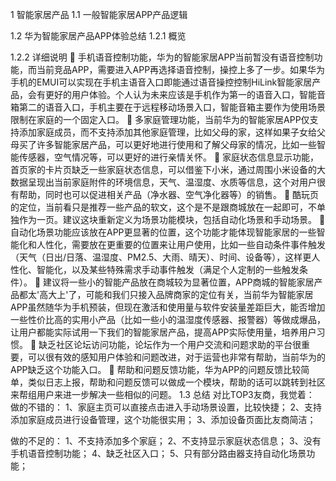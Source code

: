 1	智能家居产品
1.1	一般智能家居APP产品逻辑
 

1.2	华为智能家居产品APP体验总结
1.2.1	概览
 
1.2.2	详细说明
	手机语音控制功能，华为的智能家居APP当前暂没有语音控制功能，而当前竞品APP，需要进入APP再选择语音控制，操控上多了一步。如果华为手机的EMUI可以实现在手机主语音入口即能通过语音操控控制HiLink智能家居产品，会有更好的用户体验。个人认为未来应该是手机作为第一的语音入口，智能音箱第二的语音入口，手机主要在于远程移动场景入口，智能音箱主要作为使用场景限制在家庭的一个固定入口。
	多家庭管理功能，当前华为的智能家居APP仅支持添加家庭成员，而不支持添加其他家庭管理，比如父母的家，这样如果子女给父母买了许多智能家居产品，可以更好地进行使用和了解父母家的情况，比如一些智能传感器，空气情况等，可以更好的进行亲情关怀。
	家庭状态信息显示功能，首页家的卡片页缺乏一些家庭状态信息，可以借鉴下小米，通过周围小米设备的大数据呈现出当前家庭附件的环境信息，天气、温湿度、水质等信息，这个对用户很有帮助，同时也可以促进相关产品（净水器、空气净化器等）的销售。
	酷玩页的定位，当前看只是推荐一些产品的软文，这个是不是跟商城放在一起即可，不单独作为一页。建议这块重新定义为场景功能模块，包括自动化场景和手动场景。
	自动化场景功能应该放在APP更显著的位置，这个功能才能体现智能家居的一些智能化和人性化，需要放在更重要的位置来让用户使用，比如一些自动条件事件触发（天气（日出/日落、温湿度、PM2.5、大雨、晴天）、时间、设备等），这样更人性化、智能化，以及某些特殊需求手动事件触发（满足个人定制的一些触发条件）。
	建议将一些小的智能产品放在商城较为显著位置，APP商城的智能家居产品都太'高大上'了，可能和我们只接入品牌商家的定位有关，当前华为智能家居APP虽然随华为手机预装，但现在激活和使用量与软件安装量差距巨大，能否增加一些性价比高的实用小产品（比如一些小的温湿度传感器、报警器）等做成爆品，让用户都能实际试用一下我们的智能家居产品，提高APP实际使用量，培养用户习惯。
	缺乏社区论坛访问功能，论坛作为一个用户交流和问题求助的平台很重要，可以很有效的感知用户体验和问题改进，对于运营也非常有帮助，当前华为的APP缺乏这个功能入口。 
	帮助和问题反馈功能，华为APP的问题反馈比较简单，类似日志上报，帮助和问题反馈可以做成一个模块，帮助的话可以跳转到社区来帮组用户来进一步解决一些相似的问题。
1.3	总结
对比TOP3友商，我觉着：
做的不错的：
1、家庭主页可以直接点击进入手动场景设置，比较快捷；
2、支持添加家庭成员进行设备管理，这个功能很实用；
3、添加设备页面比友商简洁；

做的不足的：
1、不支持添加多个家庭；
2、不支持显示家庭状态信息；
3、没有手机语音控制功能；
4、缺乏社区入口；
5、只有部分路由器支持自动化场景功能；

